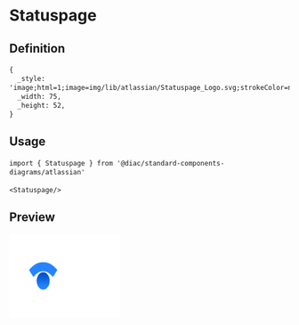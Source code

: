 # Statuspage

## Definition

```
{
  _style: 'image;html=1;image=img/lib/atlassian/Statuspage_Logo.svg;strokeColor=none;',
  _width: 75,
  _height: 52,
}
```

## Usage

```
import { Statuspage } from '@diac/standard-components-diagrams/atlassian'

<Statuspage/>
```

## Preview

<img src="./statuspage.png" width="200"/>
